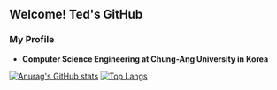 ## Welcome! Ted's GitHub

### My Profile
* __Computer Science Engineering at Chung-Ang University in Korea__   

[![Anurag's GitHub stats](https://github-readme-stats.vercel.app/api?username=TedLeem&hide=stars,issues&show_icons=true&theme=synthwave)](https://github.com/anuraghazra/github-readme-stats)
[![Top Langs](https://github-readme-stats.vercel.app/api/top-langs/?username=TedLeem&hide=css,javascript,html&layout=compact)](https://github.com/anuraghazra/github-readme-stats)
